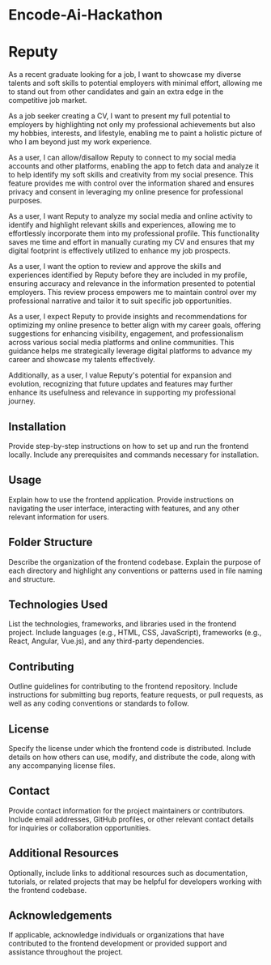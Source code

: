 # Encode-Ai-Hackathon
# Reputy

As a recent graduate looking for a job, I want to showcase my diverse talents and soft skills to potential employers with minimal effort, allowing me to stand out from other candidates and gain an extra edge in the competitive job market.

As a job seeker creating a CV, I want to present my full potential to employers by highlighting not only my professional achievements but also my hobbies, interests, and lifestyle, enabling me to paint a holistic picture of who I am beyond just my work experience.

As a user, I can allow/disallow Reputy to connect to my social media accounts and other platforms, enabling the app to fetch data and analyze it to help identify my soft skills and creativity from my social presence. This feature provides me with control over the information shared and ensures privacy and consent in leveraging my online presence for professional purposes.

As a user, I want Reputy to analyze my social media and online activity to identify and highlight relevant skills and experiences, allowing me to effortlessly incorporate them into my professional profile. This functionality saves me time and effort in manually curating my CV and ensures that my digital footprint is effectively utilized to enhance my job prospects.

As a user, I want the option to review and approve the skills and experiences identified by Reputy before they are included in my profile, ensuring accuracy and relevance in the information presented to potential employers. This review process empowers me to maintain control over my professional narrative and tailor it to suit specific job opportunities.

As a user, I expect Reputy to provide insights and recommendations for optimizing my online presence to better align with my career goals, offering suggestions for enhancing visibility, engagement, and professionalism across various social media platforms and online communities. This guidance helps me strategically leverage digital platforms to advance my career and showcase my talents effectively.

Additionally, as a user, I value Reputy's potential for expansion and evolution, recognizing that future updates and features may further enhance its usefulness and relevance in supporting my professional journey.

## Installation
Provide step-by-step instructions on how to set up and run the frontend locally. Include any prerequisites and commands necessary for installation.

## Usage
Explain how to use the frontend application. Provide instructions on navigating the user interface, interacting with features, and any other relevant information for users.

## Folder Structure
Describe the organization of the frontend codebase. Explain the purpose of each directory and highlight any conventions or patterns used in file naming and structure.

## Technologies Used
List the technologies, frameworks, and libraries used in the frontend project. Include languages (e.g., HTML, CSS, JavaScript), frameworks (e.g., React, Angular, Vue.js), and any third-party dependencies.

## Contributing
Outline guidelines for contributing to the frontend repository. Include instructions for submitting bug reports, feature requests, or pull requests, as well as any coding conventions or standards to follow.

## License
Specify the license under which the frontend code is distributed. Include details on how others can use, modify, and distribute the code, along with any accompanying license files.

## Contact
Provide contact information for the project maintainers or contributors. Include email addresses, GitHub profiles, or other relevant contact details for inquiries or collaboration opportunities.

## Additional Resources
Optionally, include links to additional resources such as documentation, tutorials, or related projects that may be helpful for developers working with the frontend codebase.

## Acknowledgements
If applicable, acknowledge individuals or organizations that have contributed to the frontend development or provided support and assistance throughout the project.
